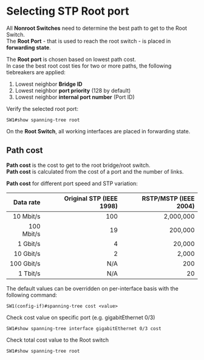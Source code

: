 # Selecting STP Root port

All **Nonroot Switches** need to determine the best path to get to the Root Switch.<br>
The **Root Port** - that is used to reach the root switch - is placed in **forwarding state**.

The **Root port** is chosen based on lowest path cost.<br>
In case the best root cost ties for two or more paths, the following tiebreakers are applied:

1. Lowest neighbor **Bridge ID**
2. Lowest neighbor **port priority** (128 by default)
3. Lowest neighbor **internal port number** (Port ID)

Verify the selected root port:

```
SW1#show spanning-tree root
```

On the **Root Switch**, all working interfaces are placed in forwarding state.

## Path cost

**Path cost** is the cost to get to the root bridge/root switch.<br>
**Path cost** is calculated from the cost of a port and the number of links.

**Path cost** for different port speed and STP variation:

|  Data rate | Original STP (IEEE 1998) | RSTP/MSTP (IEEE 2004) |
| ---------: | -----------------------: | --------------------: |
|  10 Mbit/s |                      100 |             2,000,000 |
| 100 Mbit/s |                       19 |               200,000 |
|   1 Gbit/s |                        4 |                20,000 |
|  10 Gbit/s |                        2 |                 2,000 |
| 100 Gbit/s |                      N/A |                   200 |
|   1 Tbit/s |                      N/A |                    20 |

The default values can be overridden on per-interface basis with the following command:

```
SW1(config-if)#spanning-tree cost <value>
```

Check cost value on specific port (e.g. gigabitEthernet 0/3)

```
SW1#show spanning-tree interface gigabitEthernet 0/3 cost
```

Check total cost value to the Root switch

```
SW1#show spanning-tree root
```
